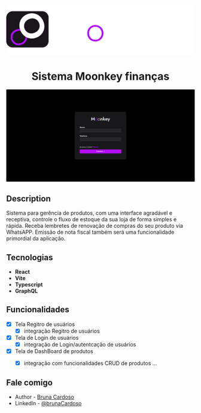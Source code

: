 

<p align="center">
  <a href="" target="blank"><img src="./public/moonkey_ui/Frame 3.png" width="800" alt="Nest Logo" /></a>
  <h1 align="center">Sistema Moonkey finanças</h1>
  <p align="center">
  <a href="" target="blank"><img src="./public/register_mookey.png" width="800" alt="Nest Logo" /></a>
  </p>
</p>

[circleci-image]: https://img.shields.io/circleci/build/github/nestjs/nest/master?token=abc123def456
[circleci-url]: https://circleci.com/gh/nestjs/nest



## Description

Sistema para gerência de produtos, com uma interface agradável e receptiva, controle o fluxo de estoque da sua loja de forma simples e rápida. Receba lembretes de renovação de compras do seu produto via WhatsAPP. Emissão de nota fiscal também será uma funcionalidade primordial da aplicação.

## Tecnologias

 - <b>React</b>
 - <b>Vite</b>
 - <b>Typescript</b>
 - <b>GraphQL</b>

## Funcionalidades

- [X] Tela Regitro de usuários
  - [X] integração Regitro de usuários
- [X] Tela de Login de usuários
  - [X] integração de Login/autentcação de usuários
- [X] Tela de DashBoard de produtos
  - [X] integração com funcionalidades CRUD de produtos
...



## Fale comigo

- Author - [Bruna Cardoso](https://github.com/BrunaCardoso7)
- LinkedIn - [@brunaCardoso](https://www.linkedin.com/in/bruna-cardosoads/)
